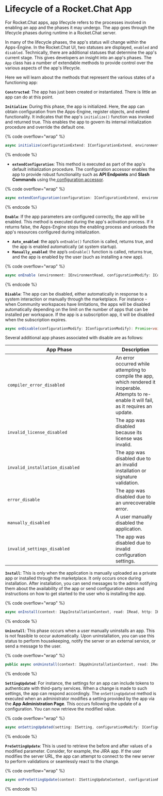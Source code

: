 # Lifecycle of a Rocket.Chat App

For Rocket.Chat apps, app lifecycle refers to the processes involved in enabling an app and the phases it may undergo. The app goes through the lifecycle phases during runtime in a Rocket.Chat server.

In many of the lifecycle phases, the app's status will change within the Apps-Engine. In the Rocket.Chat UI, two statuses are displayed, `enabled` and `disabled`. Technically, there are additional statuses that determine the app's current stage. This gives developers an insight into an app's phases.  The `App` class has a number of extendable methods to provide control over the various aspects of the app's lifecycle.

Here we will learn about the methods that represent the various states of a functioning app:&#x20;

**`Constructed`**: The app has just been created or instantiated. There is little an app can do at this point.&#x20;

**`Initialize`**: During this phase, the app is initialized. Here, the app can obtain configuration from the Apps-Engine, register objects, and extend functionality. It indicates that the app's `initialize()` function was invoked and returned true. This enables the app to govern its internal initialization procedure and override the default one.

{% code overflow="wrap" %}
```typescript
async initialize(configurationExtend: IConfigurationExtend, environmentRead: IEnvironmentRead): Promise<void>
```
{% endcode %}

* **`extendConfiguration`**: This method is executed as part of the app's default initialization procedure. The configuration accessor enables the app to provide robust functionality such as **API Endpoints** and **Slash Commands** using the[ configuration accessor](https://rocketchat.github.io/Rocket.Chat.Apps-engine/interfaces/accessors\_iconfigurationextend.iconfigurationextend.html).

{% code overflow="wrap" %}
```typescript
async extendConfiguration(configuration: IConfigurationExtend, environment: IEnvironmentRead): Promise<void>
```
{% endcode %}

**`Enable`**: If the app parameters are configured correctly, the app will be enabled. This method is executed during the app's activation process. If it returns false, the Apps-Engine stops the enabling process and unloads the app's resources configured during initialization.

* **`Auto_enabled`**: the app’s `onEnable()` function is called, returns true, and the app is enabled automatically (at system startup).&#x20;
* **`Manually_enabled`**: the app’s `onEnable()` function is called, returns true, and the app is enabled by the user (such as installing a new app).&#x20;

{% code overflow="wrap" %}
```typescript
async onEnable (environment: IEnvironmentRead, configurationModify: IConfigurationModify): Promise<boolean>
```
{% endcode %}

**`Disable`**: The app can be disabled, either automatically in response to a system interaction or manually through the marketplace. For instance - when Community workspaces have limitations, the apps will be disabled automatically depending on the limit on the number of apps that can be installed per workspace. If the app is a subscription app, it will be disabled when the subscription expires.

```typescript
async onDisable(configurationModify: IConfigurationModify): Promise<void>
```

Several additional app phases associated with disable are as follows:

<table><thead><tr><th width="340.5">App Phase</th><th>Description</th></tr></thead><tbody><tr><td><code>compiler_error_disabled</code></td><td>An error occurred while attempting to compile the app, which rendered it inoperable. Attempts to re-enable it will fail, as it requires an update.</td></tr><tr><td><code>invalid_license_disabled</code></td><td>The app was disabled because its license was invalid.</td></tr><tr><td><code>invalid_installation_disabled</code></td><td>The app was disabled due to an invalid installation or signature validation.</td></tr><tr><td><code>error_disable</code></td><td>The app was disabled due to an unrecoverable error.</td></tr><tr><td><code>manually_disabled</code></td><td>A user manually disabled the application.</td></tr><tr><td><code>invalid_settings_disabled</code></td><td>The app was disabled due to invalid configuration settings.</td></tr></tbody></table>

**`Install`**: This is only when the application is manually uploaded as a private app or installed through the marketplace. It only occurs once during installation. After installation, you can send messages to the admin notifying them about the availability of the app or send configuration steps and instructions on how to get started to the user who is installing the app.&#x20;

{% code overflow="wrap" %}
```typescript
async onInstall(context: IAppInstallationContext, read: IRead, http: IHttp, persistence: IPersistence, modify: IModify): Promise<void>
```
{% endcode %}

**`Uninstall`**: This phase occurs when a user manually uninstalls an app. This is not feasible to occur automatically. Upon uninstallation, you can use this status to perform housekeeping, notify the server or an external service, or send a message to the user.

{% code overflow="wrap" %}
```typescript
public async onUninstall(context: IAppUninstallationContext, read: IRead, http: IHttp, persistence: IPersistence, modify: IModify): Promise<void>
```
{% endcode %}

**`SettingUpdated`**: For instance, the settings for an app can include tokens to authenticate with third-party services. When a change is made to such settings, the app can respond accordingly. The `onSettingUpdated` method is executed when an administrator modifies a setting provided by the app via the **App Administration Page**. This occurs following the update of a configuration. You can now retrieve the modified value.

{% code overflow="wrap" %}
```typescript
async onSettingUpdated(setting: ISetting, configurationModify: IConfigurationModify, read: IRead, http: IHttp): Promise<void>
```
{% endcode %}

**`PreSettingUpdate`**: This is used to retrieve the before and after values of a modified parameter. Consider, for example, the JIRA app. If the user modifies the server URL, the app can attempt to connect to the new server to perform validations or seamlessly react to the change.&#x20;

{% code overflow="wrap" %}
```typescript
async onPreSettingUpdate(context: ISettingUpdateContext, configurationModify: IConfigurationModify, read: IRead, http: IHttp): Promise<ISetting>
```
{% endcode %}
